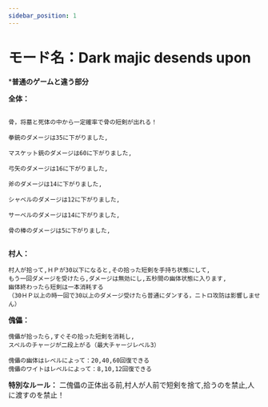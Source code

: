 ```yaml
---
sidebar_position: 1
---
```


# モード名：Dark majic desends upon

***普通のゲームと違う部分**

**全体：**
```

骨，将墓と死体の中から一定確率で骨の短剣が出れる！

拳銃のダメージは35に下がりました,

マスケット銃のダメージは60に下がりました,

弓矢のダメージは16に下がりました,

斧のダメージは14に下がりました,

シャベルのダメージは12に下がりました,

サーベルのダメージは14に下がりました,

骨の棒のダメージは5に下がりました,


```

**村人：**
```
村人が拾って,ＨＰが30以下になると,その拾った短剣を手持ち状態にして,
もう一回ダメージを受けたら,ダメージは無効にし,五秒間の幽体状態に入ります,
幽体終わったら短剣は一本消耗する
（30ＨＰ以上の時一回で30以上のダメージ受けたら普通にダンする，ニトロ攻防は影響しません）
```

**傀儡：**
```
傀儡が拾ったら,すぐその拾った短剣を消耗し,
スペルのチャージが二段上がる（最大チャージレベル3）

傀儡の幽体はレベルによって：20,40,60回復できる
傀儡のワイトはレベルによって：8,10,12回復できる
```

**特別なルール：**
二傀儡の正体出る前,村人が人前で短剣を捨て,拾うのを禁止,人に渡すのを禁止！